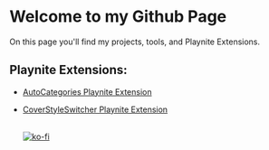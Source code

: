 # Welcome to my Github Page

On this page you'll find my projects, tools, and Playnite Extensions. 

## Playnite Extensions:
- [AutoCategories Playnite Extension](https://github.com/roob-p/AutoCategories-PlayniteExtension/)
- [CoverStyleSwitcher Playnite Extension](https://github.com/roob-p/CoverStyleSwitcher-PlayniteExtension/)
   
   
  <br> [![ko-fi](https://ko-fi.com/img/githubbutton_sm.svg)](https://ko-fi.com/E1E214R1KB)
